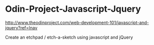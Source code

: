 Odin-Project-Javascript-Jquery
==============================

http://www.theodinproject.com/web-development-101/javascript-and-jquery?ref=lnav

Create an etchpad / etch-a-sketch using javascript and jQuery
